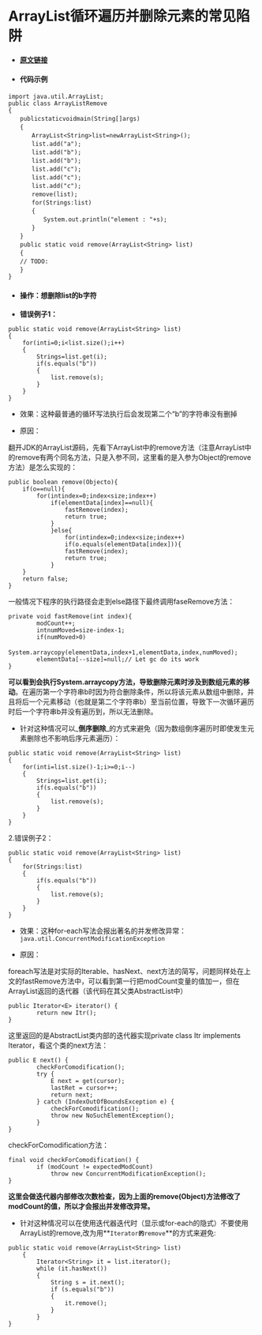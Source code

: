 # ArrayList循环遍历并删除元素的常见陷阱

* #### [原文链接](https://www.cnblogs.com/huangjinyong/p/9455163.html)
* #### 代码示例

```
import java.util.ArrayList;
public class ArrayListRemove
{
　　publicstaticvoidmain(String[]args)
　　{
　　　　ArrayList<String>list=newArrayList<String>();
　　　　list.add("a");
　　　　list.add("b");
　　　　list.add("b");
　　　　list.add("c");
　　　　list.add("c");
　　　　list.add("c");
　　　　remove(list);
　　　　for(Strings:list)
　　　　{
　　　　　　System.out.println("element : "+s);
　　　　}
　　}
　　public static void remove(ArrayList<String> list)
　　{
　　// TODO:
　　}
}
```

* #### 操作：想删除list的b字符
* **错误例子1：**

```
public static void remove(ArrayList<String> list)
{
    for(inti=0;i<list.size();i++)
    {
        Strings=list.get(i);
        if(s.equals("b"))
        {
            list.remove(s);
        }
    }
}
```

* 效果：这种最普通的循环写法执行后会发现第二个“b”的字符串没有删掉

* 原因：

翻开JDK的ArrayList源码，先看下ArrayList中的remove方法（注意ArrayList中的remove有两个同名方法，只是入参不同，这里看的是入参为Object的remove方法）是怎么实现的：

```
public boolean remove(Objecto){
    if(o==null){
        for(intindex=0;index<size;index++)
            if(elementData[index]==null){
                fastRemove(index);
                return true;
            }
            }else{
                for(intindex=0;index<size;index++)
                if(o.equals(elementData[index])){
                fastRemove(index);
                return true;
            }
    }
    return false;
}
```

一般情况下程序的执行路径会走到else路径下最终调用faseRemove方法：

```
private void fastRemove(int index){
        modCount++;
        intnumMoved=size-index-1;
        if(numMoved>0)             
        　　System.arraycopy(elementData,index+1,elementData,index,numMoved);
        elementData[--size]=null;// Let gc do its work
}
```

**可以看到会执行System.arraycopy方法，导致删除元素时涉及到数组元素的移动**。在遍历第一个字符串b时因为符合删除条件，所以将该元素从数组中删除，并且将后一个元素移动（也就是第二个字符串b）至当前位置，导致下一次循环遍历时后一个字符串b并没有遍历到，所以无法删除。

* 针对这种情况可以_**倒序删除**_的方式来避免（因为数组倒序遍历时即使发生元素删除也不影响后序元素遍历）：

```
public static void remove(ArrayList<String> list)
{
    for(inti=list.size()-1;i>=0;i--)
    {
        Strings=list.get(i);
        if(s.equals("b"))
        {
            list.remove(s);
        }
    }
}
```

2.错误例子2：

```
public static void remove(ArrayList<String> list)
{
    for(Strings:list)
    {
        if(s.equals("b"))
        {
            list.remove(s);
        }
    }
}
```

* 效果：这种for-each写法会报出著名的并发修改异常：`java.util.ConcurrentModificationException`

* 原因：

foreach写法是对实际的Iterable、hasNext、next方法的简写，问题同样处在上文的fastRemove方法中，可以看到第一行把modCount变量的值加一，但在ArrayList返回的迭代器（该代码在其父类AbstractList中）

```
public Iterator<E> iterator() {
        return new Itr();
}
```

这里返回的是AbstractList类内部的迭代器实现private class Itr implements Iterator，看这个类的next方法：

```
public E next() {
        checkForComodification();
        try {
            E next = get(cursor);
            lastRet = cursor++;
            return next;
        } catch (IndexOutOfBoundsException e) {
            checkForComodification();
            throw new NoSuchElementException();
        }
}
```

checkForComodification方法：

```
final void checkForComodification() {
        if (modCount != expectedModCount)
            throw new ConcurrentModificationException();
}
```

**这里会做迭代器内部修改次数检查，因为上面的remove\(Object\)方法修改了modCount的值，所以才会报出并发修改异常。**

* 针对这种情况可以在使用迭代器迭代时（显示或for-each的隐式）不要使用ArrayList的remove,改为用**`Iterator`**`的`**`remove`**的方式来避免:

```
public static void remove(ArrayList<String> list) 
    {
        Iterator<String> it = list.iterator();
        while (it.hasNext()) 
        {
            String s = it.next();
            if (s.equals("b")) 
            {
                it.remove();
            }
        }
}
```



